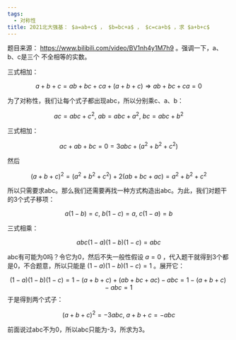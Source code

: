 ```yaml
---
tags:
  - 对称性
title: 2021北大强基： $a=ab+c$ ， $b=bc+a$ ， $c=ca+b$ ，求 $a+b+c$
---
```


题目来源： https://www.bilibili.com/video/BV1nh4y1M7h9 。强调一下，a、b、c是三个 不全相等的实数。

三式相加：

$$
a+b+c = ab+bc+ca+(a+b+c) \Rightarrow ab+bc+ca = 0
$$

为了对称性，我们让每个式子都出现abc，所以分别乘c、a、b：

$$
ac = abc+c^2,\ ab = abc+a^2,\ bc = abc+b^2
$$

三式相加：

$$
ac + ab + bc = 0 = 3abc + (a^2+b^2+c^2)
$$

然后

$$
(a+b+c)^2 = (a^2+b^2+c^2) + 2(ab+bc+ac) = a^2+b^2+c^2
$$

所以只需要求abc。那么我们还需要再找一种方式构造出abc。为此，我们对题干的3个式子移项：

$$
a(1-b) = c,\ b(1-c) = a,\ c(1-a) = b
$$

三式相乘：

$$
abc(1-a)(1-b)(1-c) = abc
$$

abc有可能为0吗？令它为0，然后不失一般性假设 $a=0$ ，代入题干就得到3个都是0，不合题意，所以只能是 $(1-a)(1-b)(1-c) = 1$ 。展开它：

$$
(1-a)(1-b)(1-c) = 1-(a+b+c)+(ab+bc+ac)-abc = 1 - (a+b+c) - abc = 1
$$
于是得到两个式子：

$$
(a+b+c)^2 = -3abc,\ a+b+c = -abc
$$

前面说过abc不为0，所以abc只能为-3，所求为3。
